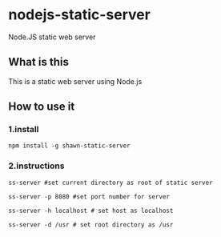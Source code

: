 # nodejs-static-server
Node.JS static web server
## What is this

This is a static web server using Node.js

## How to use it
### 1.install
```
npm install -g shawn-static-server
```

### 2.instructions

```
ss-server #set current directory as root of static server

ss-server -p 8080 #set port number for server

ss-server -h localhost # set host as localhost

ss-server -d /usr # set root directory as /usr

```
